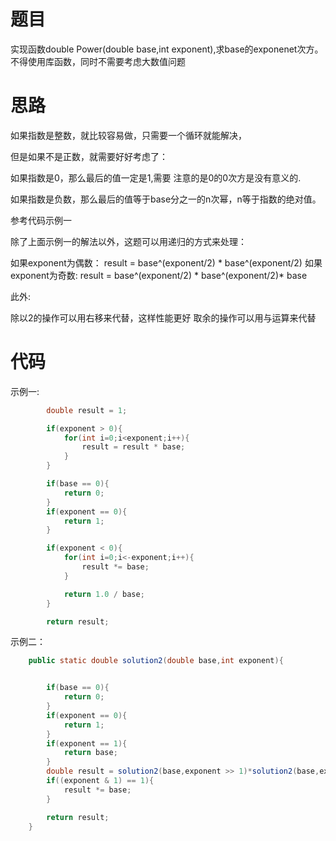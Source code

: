 # 题目

实现函数double Power(double base,int exponent),求base的exponenet次方。不得使用库函数，同时不需要考虑大数值问题





# 思路

如果指数是整数，就比较容易做，只需要一个循环就能解决，

但是如果不是正数，就需要好好考虑了： 

如果指数是0，那么最后的值一定是1,需要 注意的是0的0次方是没有意义的.

如果指数是负数，那么最后的值等于base分之一的n次幂，n等于指数的绝对值。

参考代码示例一



除了上面示例一的解法以外，这题可以用递归的方式来处理：

如果exponent为偶数：
result = base^(exponent/2) * base^(exponent/2)
如果exponent为奇数:
 result = base^(exponent/2) * base^(exponent/2)* base



此外:

除以2的操作可以用右移来代替，这样性能更好
取余的操作可以用与运算来代替



# 代码

示例一:

```java
        double result = 1;

        if(exponent > 0){
            for(int i=0;i<exponent;i++){
                result = result * base;
            }
        }

        if(base == 0){
            return 0;
        }
        if(exponent == 0){
            return 1;
        }

        if(exponent < 0){
            for(int i=0;i<-exponent;i++){
                result *= base;
            }

            return 1.0 / base;
        }

        return result;
```





示例二：

```java
    public static double solution2(double base,int exponent){


        if(base == 0){
            return 0;
        }
        if(exponent == 0){
            return 1;
        }
        if(exponent == 1){
            return base;
        }
        double result = solution2(base,exponent >> 1)*solution2(base,exponent >> 1);
        if((exponent & 1) == 1){
            result *= base;
        }

        return result;
    }

```

